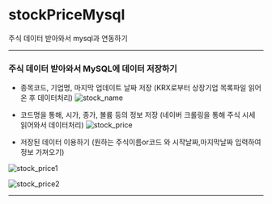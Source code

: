 # stockPriceMysql
주식 데이터 받아와서 mysql과 연동하기

***
### 주식 데이터 받아와서 MySQL에 데이터 저장하기



+ 종목코드, 기업명, 마지막 업데이트 날짜 저장
  (KRX로부터 상장기업 목록파일 읽어온 후 데이터처리)
![stock_name](https://user-images.githubusercontent.com/69666784/94116950-9a898d00-fe86-11ea-82f6-9a5fe3b4a683.PNG)




+ 코드명을 통해, 시가, 종가, 볼륨 등의 정보 저장
  (네이버 크롤링을 통해 주식 시세 읽어와서 데이터처리)
![stock_price](https://user-images.githubusercontent.com/69666784/94116955-9bbaba00-fe86-11ea-885a-72419c7aafc7.PNG)


+ 저장된 데이터 이용하기 (원하는 주식이름or코드 와 시작날짜,마지막날짜 입력하여 정보 가져오기)

![stock_price1](https://user-images.githubusercontent.com/69666784/94118593-bb52e200-fe88-11ea-853b-4e79df81448b.PNG)

![stock_price2](https://user-images.githubusercontent.com/69666784/94118599-bc840f00-fe88-11ea-9940-65f35b75acca.PNG)

***
